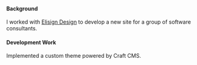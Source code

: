 #### Background

I worked with [Elisign Design](http://elisigndesign.com/) to develop a new site for a group of software consultants.

#### Development Work

Implemented a custom theme powered by Craft CMS.
